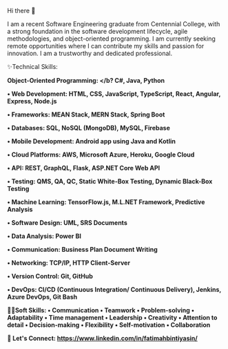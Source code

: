 Hi there 👋

I am a recent Software Engineering graduate from Centennial College, with a strong foundation in the software development lifecycle, agile methodologies, and object-oriented programming.
I am currently seeking remote opportunities where I can contribute my skills and passion for innovation. I am a trustworthy and dedicated professional.


✨Technical Skills:

<b>Object-Oriented Programming: </b? C#, Java, Python

•  Web Development: HTML, CSS, JavaScript, TypeScript, React, Angular, Express, Node.js

•  Frameworks: MEAN Stack, MERN Stack, Spring Boot

•  Databases: SQL, NoSQL (MongoDB), MySQL, Firebase

•  Mobile Development: Android app using Java and Kotlin 

•  Cloud Platforms: AWS, Microsoft Azure, Heroku, Google Cloud 

•  API: REST, GraphQL, Flask, ASP.NET Core Web API

•  Testing: QMS, QA, QC, Static White-Box Testing, Dynamic Black-Box Testing 

•  Machine Learning: TensorFlow.js, M.L.NET Framework, Predictive Analysis

•  Software Design: UML, SRS Documents 

•  Data Analysis: Power BI 

•  Communication: Business Plan Document Writing 

•  Networking: TCP/IP, HTTP Client-Server 

•  Version Control: Git, GitHub 

•  DevOps: CI/CD (Continuous Integration/ Continuous Delivery), Jenkins, Azure DevOps, Git Bash


🤹‍♀️Soft Skills:
•  Communication
•  Teamwork
•  Problem-solving
•  Adaptability
•  Time management
•  Leadership
•  Creativity
•  Attention to detail
•  Decision-making
•  Flexibility
•  Self-motivation
•  Collaboration


📱 Let's Connect: https://www.linkedin.com/in/fatimahbintiyasin/

